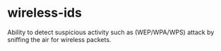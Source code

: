 wireless-ids
============

Ability to detect suspicious activity such as (WEP/WPA/WPS) attack by sniffing the air for wireless packets.
